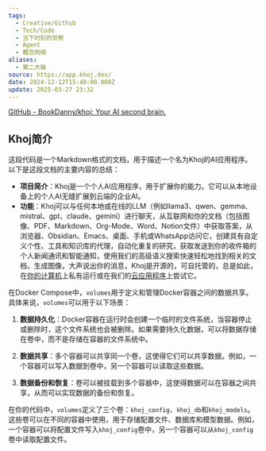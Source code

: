 ```yaml
---
tags:
  - Creative/Github
  - Tech/Code
  - 当下时刻的觉察
  - Agent
  - 概念网络
aliases:
  - 第二大脑
source: https://app.khoj.dev/
date: 2024-12-12T15:40:00.000Z
update: 2025-03-27 23:32
---
```


[GitHub - BookDanny/khoj: Your AI second brain. ](https://github.com/BookDanny/khoj)

## Khoj简介

这段代码是一个Markdown格式的文档，用于描述一个名为Khoj的AI应用程序。以下是这段文档的主要内容的总结：

- **项目简介**：Khoj是一个个人AI应用程序，用于扩展你的能力。它可以从本地设备上的个人AI无缝扩展到云端的企业AI。
- **功能**：Khoj可以与任何本地或在线的LLM（例如llama3、qwen、gemma、mistral、gpt、claude、gemini）进行聊天，从互联网和你的文档（包括图像、PDF、Markdown、Org-Mode、Word、Notion文件）中获取答案，从浏览器、Obsidian、Emacs、桌面、手机或WhatsApp访问它，创建具有自定义个性、工具和知识库的代理，自动化重复的研究，获取发送到你的收件箱的个人新闻通讯和智能通知，使用我们的高级语义搜索快速轻松地找到相关的文档，生成图像，大声说出你的消息，Khoj是开源的，可自托管的，总是如此，在[你的计算机](https://docs.khoj.dev/get-started/setup)上私有运行或在我们的[云应用程序](https://app.khoj.dev)上尝试它。



在Docker Compose中，`volumes`用于定义和管理Docker容器之间的数据共享。具体来说，`volumes`可以用于以下场景：

1. **数据持久化**：Docker容器在运行时会创建一个临时的文件系统，当容器停止或删除时，这个文件系统也会被删除。如果需要持久化数据，可以将数据存储在卷中，而不是存储在容器的文件系统中。

2. **数据共享**：多个容器可以共享同一个卷，这使得它们可以共享数据。例如，一个容器可以写入数据到卷中，另一个容器可以读取这些数据。

3. **数据备份和恢复**：卷可以被挂载到多个容器中，这使得数据可以在容器之间共享，从而可以实现数据的备份和恢复。

在你的代码中，`volumes`定义了三个卷：`khoj_config`、`khoj_db`和`khoj_models`。这些卷可以在不同的容器中使用，用于存储配置文件、数据库和模型数据。例如，一个容器可以将配置文件写入`khoj_config`卷中，另一个容器可以从`khoj_config`卷中读取配置文件。


